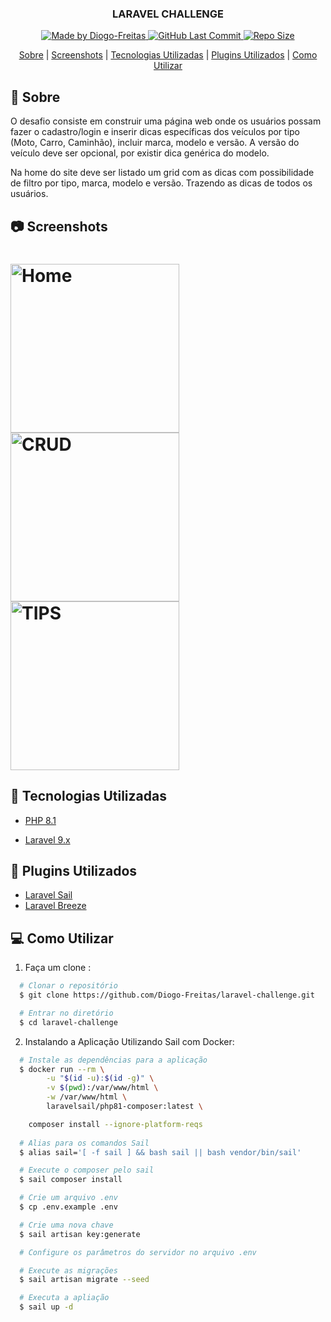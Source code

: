 <h3 align="center">
    <p align="center">
      <b>LARAVEL CHALLENGE</b> 
    </p>
</h3>

<p align="center">
  <a href="https://github.com/Diogo-Freitas" target="_blank">
    <img alt="Made by Diogo-Freitas" src="https://img.shields.io/badge/By-Diogo--Freitas-green">
    <img alt="GitHub Last Commit" src="https://img.shields.io/github/last-commit/Diogo-Freitas/laravel-challenge" />
    <img alt="Repo Size" src="https://img.shields.io/github/repo-size/Diogo-Freitas/laravel-challenge" />
  </a>
</p>

<div align="center">
    <p>
        <a href="#sobre">Sobre</a> |
        <a href="#screenshots">Screenshots</a> |
        <a href="#tecnologias-utilizadas">Tecnologias Utilizadas</a> |
        <a href="#plugins">Plugins Utilizados</a> |
        <a href="#como-utilizar">Como Utilizar</a>
    </p>
</div>


<div id="sobre"></div>

## 🔖 Sobre

<p>O desafio consiste em construir uma página web onde os usuários possam fazer o cadastro/login e inserir dicas específicas dos veículos por tipo (Moto, Carro, Caminhão), incluir marca, modelo e versão. A versão do veículo deve ser opcional, por existir dica genérica do modelo.</p>

<p>Na home do site deve ser listado um grid com as dicas com possibilidade de filtro por tipo, marca, modelo e versão. Trazendo as dicas de todos os usuários.</p>


<div id="screenshots"></div>

## 📷 Screenshots
<h1>
    <img width="270" alt="Home" src="https://user-images.githubusercontent.com/6785738/155634798-00498056-1509-415d-a86a-67c68fa207e4.png">
    <img width="270" alt="CRUD" src="https://user-images.githubusercontent.com/6785738/155635661-1deb128e-4ffb-4b22-b261-22785ca23b49.png">
    <img width="270" alt="TIPS" src="https://user-images.githubusercontent.com/6785738/155635708-faa0f41e-b55b-4866-b643-d5883a504b5e.png">
</h1>

<div id="tecnologias-utilizadas"></div>


## 🚀 Tecnologias Utilizadas

- [PHP 8.1](https://php.net/)

- [Laravel 9.x](https://laravel.com/)

<div id="plugins"</div>

## 🧩 Plugins Utilizados
 - [Laravel Sail](https://github.com/laravel/sail)
 - [Laravel Breeze](https://github.com/laravel/breeze)

<a id="como-utilizar"></a>

## 💻 Como Utilizar

1. Faça um clone :

```sh
  # Clonar o repositório
  $ git clone https://github.com/Diogo-Freitas/laravel-challenge.git

  # Entrar no diretório
  $ cd laravel-challenge
```

2. Instalando a Aplicação Utilizando Sail com Docker:

```sh
  # Instale as dependências para a aplicação
  $ docker run --rm \
        -u "$(id -u):$(id -g)" \
        -v $(pwd):/var/www/html \
        -w /var/www/html \
        laravelsail/php81-composer:latest \

    composer install --ignore-platform-reqs
 
  # Alias para os comandos Sail
  $ alias sail='[ -f sail ] && bash sail || bash vendor/bin/sail'

  # Execute o composer pelo sail
  $ sail composer install

  # Crie um arquivo .env
  $ cp .env.example .env

  # Crie uma nova chave
  $ sail artisan key:generate

  # Configure os parâmetros do servidor no arquivo .env

  # Execute as migrações
  $ sail artisan migrate --seed

  # Executa a apliação
  $ sail up -d
```
